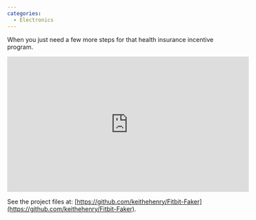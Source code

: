 ```yaml
---
categories:
  - Electronics
---
```

When you just need a few more steps for that health insurance incentive program.

<div class="embed-responsive embed-responsive-16by9">
  <iframe width="560" height="315" src="https://www.youtube-nocookie.com/embed/Qh7T_I7-s1c" frameborder="0" allow="autoplay; encrypted-media" allowfullscreen></iframe>
</div>

See the project files at: [https://github.com/keithehenry/Fitbit-Faker](https://github.com/keithehenry/Fitbit-Faker).
